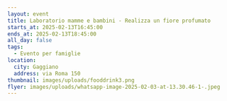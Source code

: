 ```yaml
---
layout: event
title: Laboratorio mamme e bambini - Realizza un fiore profumato
starts_at: 2025-02-13T16:45:00
ends_at: 2025-02-13T18:45:00
all_day: false
tags:
  - Evento per famiglie
location:
  city: Gaggiano
  address: via Roma 150
thumbnail: images/uploads/fooddrink3.png
flyer: images/uploads/whatsapp-image-2025-02-03-at-13.30.46-1-.jpeg
---
```

